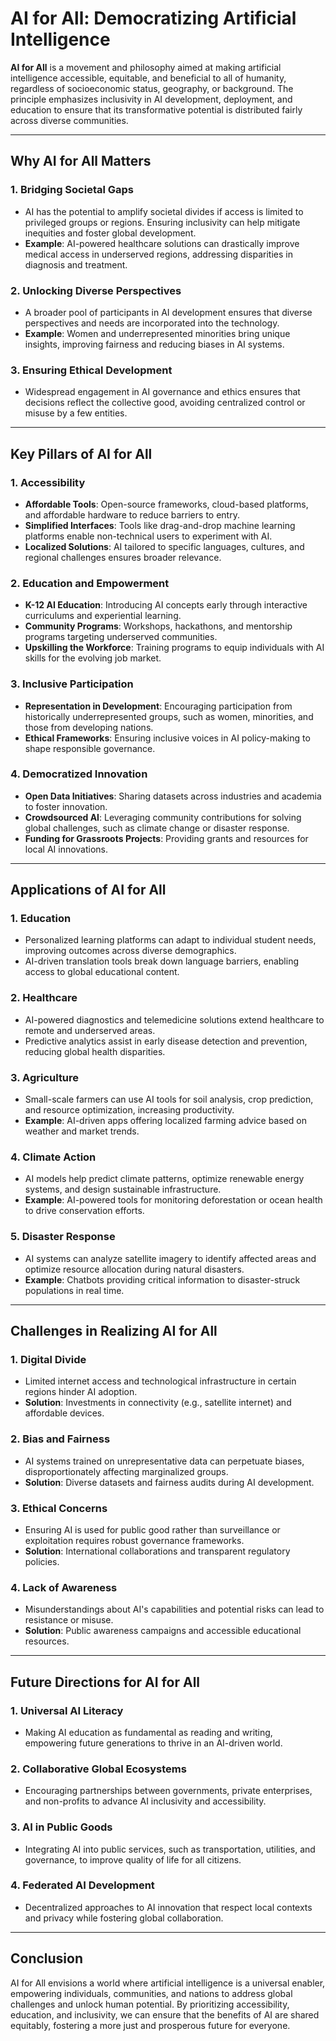 # AI for All: Democratizing Artificial Intelligence

**AI for All** is a movement and philosophy aimed at making artificial intelligence accessible, equitable, and beneficial to all of humanity, regardless of socioeconomic status, geography, or background. The principle emphasizes inclusivity in AI development, deployment, and education to ensure that its transformative potential is distributed fairly across diverse communities.

---

## **Why AI for All Matters**

### **1. Bridging Societal Gaps**
- AI has the potential to amplify societal divides if access is limited to privileged groups or regions. Ensuring inclusivity can help mitigate inequities and foster global development.
- **Example**: AI-powered healthcare solutions can drastically improve medical access in underserved regions, addressing disparities in diagnosis and treatment.

### **2. Unlocking Diverse Perspectives**
- A broader pool of participants in AI development ensures that diverse perspectives and needs are incorporated into the technology.
- **Example**: Women and underrepresented minorities bring unique insights, improving fairness and reducing biases in AI systems.

### **3. Ensuring Ethical Development**
- Widespread engagement in AI governance and ethics ensures that decisions reflect the collective good, avoiding centralized control or misuse by a few entities.

---

## **Key Pillars of AI for All**

### **1. Accessibility**
- **Affordable Tools**: Open-source frameworks, cloud-based platforms, and affordable hardware to reduce barriers to entry.
- **Simplified Interfaces**: Tools like drag-and-drop machine learning platforms enable non-technical users to experiment with AI.
- **Localized Solutions**: AI tailored to specific languages, cultures, and regional challenges ensures broader relevance.

### **2. Education and Empowerment**
- **K-12 AI Education**: Introducing AI concepts early through interactive curriculums and experiential learning.
- **Community Programs**: Workshops, hackathons, and mentorship programs targeting underserved communities.
- **Upskilling the Workforce**: Training programs to equip individuals with AI skills for the evolving job market.

### **3. Inclusive Participation**
- **Representation in Development**: Encouraging participation from historically underrepresented groups, such as women, minorities, and those from developing nations.
- **Ethical Frameworks**: Ensuring inclusive voices in AI policy-making to shape responsible governance.

### **4. Democratized Innovation**
- **Open Data Initiatives**: Sharing datasets across industries and academia to foster innovation.
- **Crowdsourced AI**: Leveraging community contributions for solving global challenges, such as climate change or disaster response.
- **Funding for Grassroots Projects**: Providing grants and resources for local AI innovations.

---

## **Applications of AI for All**

### **1. Education**
- Personalized learning platforms can adapt to individual student needs, improving outcomes across diverse demographics.
- AI-driven translation tools break down language barriers, enabling access to global educational content.

### **2. Healthcare**
- AI-powered diagnostics and telemedicine solutions extend healthcare to remote and underserved areas.
- Predictive analytics assist in early disease detection and prevention, reducing global health disparities.

### **3. Agriculture**
- Small-scale farmers can use AI tools for soil analysis, crop prediction, and resource optimization, increasing productivity.
- **Example**: AI-driven apps offering localized farming advice based on weather and market trends.

### **4. Climate Action**
- AI models help predict climate patterns, optimize renewable energy systems, and design sustainable infrastructure.
- **Example**: AI-powered tools for monitoring deforestation or ocean health to drive conservation efforts.

### **5. Disaster Response**
- AI systems can analyze satellite imagery to identify affected areas and optimize resource allocation during natural disasters.
- **Example**: Chatbots providing critical information to disaster-struck populations in real time.

---

## **Challenges in Realizing AI for All**

### **1. Digital Divide**
- Limited internet access and technological infrastructure in certain regions hinder AI adoption.
- **Solution**: Investments in connectivity (e.g., satellite internet) and affordable devices.

### **2. Bias and Fairness**
- AI systems trained on unrepresentative data can perpetuate biases, disproportionately affecting marginalized groups.
- **Solution**: Diverse datasets and fairness audits during AI development.

### **3. Ethical Concerns**
- Ensuring AI is used for public good rather than surveillance or exploitation requires robust governance frameworks.
- **Solution**: International collaborations and transparent regulatory policies.

### **4. Lack of Awareness**
- Misunderstandings about AI's capabilities and potential risks can lead to resistance or misuse.
- **Solution**: Public awareness campaigns and accessible educational resources.

---

## **Future Directions for AI for All**

### **1. Universal AI Literacy**
- Making AI education as fundamental as reading and writing, empowering future generations to thrive in an AI-driven world.

### **2. Collaborative Global Ecosystems**
- Encouraging partnerships between governments, private enterprises, and non-profits to advance AI inclusivity and accessibility.

### **3. AI in Public Goods**
- Integrating AI into public services, such as transportation, utilities, and governance, to improve quality of life for all citizens.

### **4. Federated AI Development**
- Decentralized approaches to AI innovation that respect local contexts and privacy while fostering global collaboration.

---

## **Conclusion**

AI for All envisions a world where artificial intelligence is a universal enabler, empowering individuals, communities, and nations to address global challenges and unlock human potential. By prioritizing accessibility, education, and inclusivity, we can ensure that the benefits of AI are shared equitably, fostering a more just and prosperous future for everyone.
